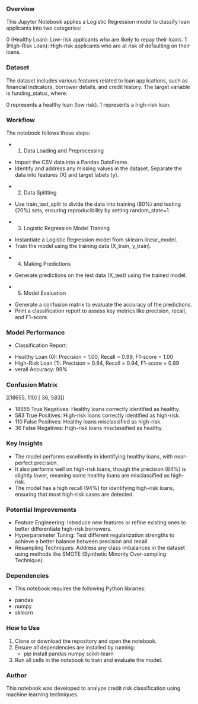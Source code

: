 ### Overview
This Jupyter Notebook applies a Logistic Regression model to classify loan applicants into two categories:

0 (Healthy Loan): Low-risk applicants who are likely to repay their loans.
1 (High-Risk Loan): High-risk applicants who are at risk of defaulting on their loans.

### Dataset
The dataset includes various features related to loan applications, such as financial indicators, borrower details, and credit history. The target variable is funding_status, where:

0 represents a healthy loan (low risk).
1 represents a high-risk loan.

### Workflow
The notebook follows these steps:

- 1. Data Loading and Preprocessing
* Import the CSV data into a Pandas DataFrame.
* Identify and address any missing values in the dataset.
Separate the data into features (X) and target labels (y).
- 2. Data Splitting
* Use train_test_split to divide the data into training (80%) and testing (20%) sets, ensuring reproducibility by setting random_state=1.
- 3. Logistic Regression Model Training
* Instantiate a Logistic Regression model from sklearn.linear_model.
* Train the model using the training data (X_train, y_train).
- 4. Making Predictions
* Generate predictions on the test data (X_test) using the trained model.
- 5. Model Evaluation
* Generate a confusion matrix to evaluate the accuracy of the predictions.
* Print a classification report to assess key metrics like precision, recall, and F1-score.

### Model Performance
- Classification Report:
* Healthy Loan (0): Precision = 1.00, Recall = 0.99, F1-score = 1.00
* High-Risk Loan (1): Precision = 0.84, Recall = 0.94, F1-score = 0.89
* verall Accuracy: 99%
### Confusion Matrix 
[[18655, 110] [ 36, 583]]
* 18655 True Negatives: Healthy loans correctly identified as healthy.
* 583 True Positives: High-risk loans correctly identified as high-risk.
* 110 False Positives: Healthy loans misclassified as high-risk.
* 36 False Negatives: High-risk loans misclassified as healthy.

### Key Insights
* The model performs excellently in identifying healthy loans, with near-perfect precision.
* It also performs well on high-risk loans, though the precision (84%) is slightly lower, meaning some healthy loans are misclassified as high-risk.
* The model has a high recall (94%) for identifying high-risk loans, ensuring that most high-risk cases are detected.

### Potential Improvements
* Feature Engineering: Introduce new features or refine existing ones to better differentiate high-risk borrowers.
* Hyperparameter Tuning: Test different regularization strengths to achieve a better balance between precision and recall.
* Resampling Techniques: Address any class imbalances in the dataset using methods like SMOTE (Synthetic Minority Over-sampling Technique).

### Dependencies
* This notebook requires the following Python libraries:

- pandas
- numpy
- sklearn

### How to Use
1) Clone or download the repository and open the notebook.
2) Ensure all dependencies are installed by running:
   - pip install pandas numpy scikit-learn
3) Run all cells in the notebook to train and evaluate the model.

### Author

This notebook was developed to analyze credit risk classification using machine learning techniques.



